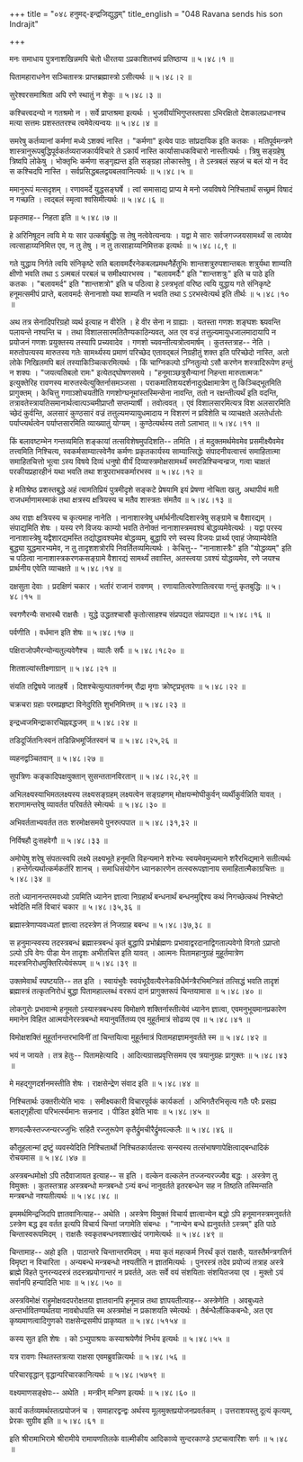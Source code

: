 +++
title = "०४८ हनुमद्-इन्द्रजिद्युद्धम्"
title_english = "048 Ravana sends his son Indrajit"

+++


मनः समाधाय पुत्रनाशखिन्नमपि चेतो धीरतया ऽप्रकाशितभयं प्रतिष्ठाप्य  ॥ 
५।४८।१  ॥   

  

पितामहाराधनेन सञ्चितास्त्रः प्राप्तब्रह्मास्त्रो ऽसीत्यर्थः  ॥  ५।४८।२
 ॥   

  

सुरेश्वरसमाश्रिता अपि रणे स्थातुं न शेकुः  ॥  ५।४८।३  ॥   

  

कश्चित्त्वदन्यो न गतश्रमो न । सर्वे प्राप्तश्रमा इत्यर्थः ।
भुजवीर्याभिगुप्तस्तपसा ऽभिरक्षितो देशकालप्रधानश्च मत्या सत्तमः
प्रशस्ततरश्च त्वमेवेत्यन्वयः  ॥  ५।४८।४  ॥   

  

समरेषु कर्तव्यानां कर्मणां मध्ये ऽशक्यं नास्ति । "कर्मणा" इत्येव पाठः
सांप्रदायिक इति कतकः । मतिपूर्वमन्त्रणे
शास्त्रानुरूपबुद्धिपूर्वकर्तव्यराजकार्यविचारे ते ऽकार्यं नास्ति
कार्यासाधकविचारो नास्तीत्यर्थः । त्रिषु सङ्ग्रहेषु त्रिष्वपि लोकेषु ।
भोक्तृभिः कर्मणा सङ्गृह्यन्त इति सङ्ग्रहा लोकास्तेषु । ते ऽस्त्रबलं सहजं
च बलं यो न वेद स कश्चिदपि नास्ति । सर्वप्रसिद्धबलद्वयबलवानित्यर्थः  ॥ 
५।४८।५  ॥   

  

ममानुरूपं मत्सदृशम् । रणावमर्दे युद्धसङ्घर्षे । त्वां समासाद्य प्राप्य
मे मनो जयविषये निश्चितार्थं सच्छ्रमं विषादं न गच्छति । त्वद्बलं स्मृत्वा
श्वसिमीत्यर्थः  ॥  ५।४८।६  ॥   

  

प्रकृतमाह-- निहता इति  ॥  ५।४८।७  ॥   

  

हे अरिनिषूदन त्वयि मे यः सार उत्कर्षबुद्धिः स तेषु नत्वेवेत्यन्वयः ।
यद्वा मे सारः सर्वजगज्जयसामर्थ्यं स त्वय्येव त्वत्साहाय्यनिमित्त एव, न
तु तेषु । न तु तत्साहाय्यनिमित्तक इत्यर्थः  ॥  ५।४८।८,९  ॥   

  

गते युद्धाय निर्गते त्वयि संनिकृष्टे सति बलावमर्दैरनेकबलप्रमथनैर्हेतुभिः
शान्तशत्रुरुपशान्तबलः शत्रुर्यथा शाम्यति क्षीणो भवति तथा ऽ ऽत्मबलं परबलं
च समीक्ष्यारभस्व । "बलावमर्दैः" इति "शान्तशत्रुः" इति च पाठे इति कतकः ।
"बलावमर्द" इति "शान्तशत्रो" इति च पठित्वा हे ऽस्त्रभृतां वरिष्ठ त्वयि
युद्धाय गते संनिकृष्टे हनूमत्समीपं प्राप्ते, बलावमर्दः सेनानाशो यथा
शाम्यति न भवति तथा ऽ ऽरभस्वेत्यर्थ इति तीर्थः  ॥  ५।४८।१०  ॥   

  

अथ तत्र सेनादिपरिग्रहो व्यर्थ इत्याह न वीरेति । हे वीर सेना न ग्राह्याः
। यतस्ता गणशः शङ्घशः श्च्यवन्ति पलायन्ते नश्यन्ति च । तथा
विशालसारमतितैण्यकाठिन्यवत्, अत एव वज्रं तत्तुल्यमायुधजालमादायापि न
प्रयोजनं गणशः प्रयुक्तस्य तस्यापि प्रच्यवादेव । गणशो
च्यवन्तीत्यत्रोत्वमार्षम् । कुतस्तत्राह-- नेति । मरुतोपत्यस्य मारुतस्य
गतेः सामर्थ्यस्य प्रमाणं परिच्छेद एतावद्बलं निग्रहीतुं शक्त इति
परिच्छेदो नास्ति, अतो लोके निखिलमपि बलं तस्याकिञ्चित्करमित्यर्थः । किं
चाग्निकल्पो ऽग्नितुल्यो ऽसौ करणेन शस्त्रादिरूपेण हन्तुं न शक्यः ।
"जयत्यतिबलो रामः" इत्येतद्घोषणसमये । "हनूमाञ्छत्रुसैन्यानां निहन्ता
मारुतात्मजः" इत्युक्तेरिह रावणस्य मारुतस्येत्युक्तिर्नासमञ्जसा ।
पराकमातिशयदर्शनादुत्प्रेक्षामात्रेण तु किञ्चिद्भूतमिति प्रागुक्तम् ।
केचित्तु गणाञ्शोचयतीति गणशोग्घनूमांस्तस्मिन्सेना नावन्ति, ततो न
रक्षन्तीत्यर्थं इति वदन्ति,
तत्रावतेस्त्रायतिसमानार्थत्वात्पञ्चमीप्राप्तौ सप्तम्यार्षी । तवोत्ववत् ।
एवं विशालसारमित्यत्र विश अलसारमिति च्छेदं कुर्वन्ति, अलसारं कुण्ठसारं
वज्रं तत्तुल्यमप्यायुधमादाय न विशरणं न प्रविशेति च व्याचक्षते
अलतेर्धातोः पर्याप्त्यर्थत्वेन पर्याप्तसारमिति व्याख्यातुं योग्यम् ।
कुण्ठेत्यर्थस्य ततो ऽलाभात्  ॥  ५।४८।११  ॥   

  

किं बलावष्टम्भेन गन्तव्यमिति शङ्कायां तत्सविशेषमुपदिशति-- तमिति । तं
मदुक्तमर्थमेवमेव प्रसमीक्ष्यैवमेव तत्त्वमिति निश्चित्य,
स्वकर्मसाम्यात्स्वेनैव कर्मणः प्रकृतकार्यस्य साम्यात्सिद्धेः
संपादनीयत्वात्त्वं समाहितात्मा समाहितचित्तो भूत्वा ऽस्य विषये दिव्यं
धनुषो वीर्यं दिव्यास्त्रमोक्षसामर्थ्यं स्मरन्निश्चिन्वन्व्रज, गत्वा
चाक्षतं परकीयप्रहारहीनं यथा भवति तथा शत्रुपराभवकर्मारभस्व  ॥  ५।४८।१२
 ॥   

  

हे मतिश्रेष्ठ प्रशस्तबुद्धे अहं त्वामतिप्रियं पुत्रमीदृशे सङ्कटे
प्रेषयामि इयं प्रेषणा नोचिता खलु, अथापीयं मती राजधर्माणामस्माकं तथा
क्षत्रस्य क्षत्रियस्य च मतैव शास्त्रतः संमतैव  ॥  ५।४८।१३  ॥   

  

अथ राज्ञः क्षत्रियस्य च कृत्यमाह नानेति । नानाशास्त्रेषु
धर्मार्थनीत्यदिशास्त्रेषु सङ्ग्रामे च वैशारद्यम् । संपाद्यमिति शेषः ।
यस्य रणे विजयः काम्यो भवति तेनोक्तं नानाशास्त्रमवश्यं
बोद्धव्यमेवेत्यर्थः । यद्वा परस्य नानाशास्त्रेषु यद्वैशारद्यमस्ति
तद्योद्धावश्यमेव बोद्धव्यम्, बुद्धापि रणे स्वस्य विजयः प्रार्थ्य एवाहं
जेष्याम्येवेति बुद्ध्या युद्धमारभ्यमेव, न तु तादृशशत्रोरपि
निवर्तितव्यमित्यर्थः । केचित्तु-- "नानाशास्त्रैः" इति "योद्धव्यम्" इति च
पठित्वा नानाशास्त्रकरणकसङ्ग्रामे वैशारद्यं सामर्थ्यं तवास्ति, अतस्त्वया
ऽवश्यं योद्धव्यमेव, रणे जयश्च प्रार्थनीय एवेति व्याचक्षते  ॥  ५।४८।१४
 ॥   

  

दक्षसुता देवाः । प्रदक्षिणं चकार । भर्तारं राजानं रावणम् ।
रणायातित्वरेणातित्वरया गन्तुं कृतबुद्धिः  ॥  ५।४८।१५  ॥   

  

स्वगणैरन्यैः सभास्थै राक्षसैः । युद्धे उद्धतश्चासौ कृतोत्साहश्च
संप्रपद्यत संप्रापद्यत  ॥  ५।४८।१६  ॥   

  

पर्वणीति । वर्धमान इति शेषः  ॥  ५।४८।१७  ॥   

  

पक्षिराजोपमैरन्योन्यतुल्यवेगैश्च । व्यालैः सर्पैः  ॥  ५।४८।१८२०  ॥   

  

शितशल्यांस्तीक्ष्णाग्रान्  ॥  ५।४८।२१  ॥   

  

संयति तद्विषये जातहर्षे । दिशश्चेत्युत्पातवर्णनम् रौद्रा मृगाः
क्रोष्टृप्रभृतयः  ॥  ५।४८।२२  ॥   

  

चक्रचरा ग्रहाः परमप्रहृष्टा विनेदुरिति शुभनिमित्तम्  ॥  ५।४८।२३  ॥   

  

इन्द्रध्वजमिन्द्राकारचिह्नवद्धजम्  ॥  ५।४८।२४  ॥   

  

तडिदूर्जितनिःस्वनं तडिन्निभमूर्जितस्वनं च  ॥  ५।४८।२५,२६  ॥   

  

व्यहनद्वञ्चितवान्  ॥  ५।४८।२७  ॥   

  

सुपत्रिणः कङ्कादिपक्षयुक्तान् सुसन्ततानविरतान्  ॥  ५।४८।२८,२९  ॥   

  

अभिलक्ष्यस्याभिमतलक्ष्यस्य लक्ष्यसङ्ग्रहम् लक्ष्यत्वेन सङ्ग्रहणम्
मोक्षयन्मोघीकुर्वन् व्यर्थीकुर्वन्निति यावत् । शराणामन्तरेषु व्यावर्तत
परिवर्तते स्मेत्यर्थः  ॥  ५।४८।३०  ॥   

  

अभिवर्तताभ्यवर्तत ततः शरमोक्षसमये पुनरुत्पपात  ॥  ५।४८।३१,३२  ॥   

  

निर्विषहौ दुःसहवेगौ  ॥  ५।४८।३३  ॥   

  

अमोघेषु शरेषु संपतत्स्वपि लक्ष्ये लक्ष्यभूते हनूमति विहन्यमाने शरेभ्यः
स्वयमेवमुच्यमाने शरैरभिद्यमाने सतीत्यर्थः । हन्तेर्गत्यर्थात्कर्मकर्तरि
शानच् । समाधिसंयोगेन ध्यानकारणेन तत्स्वरूपज्ञानाय समाहितात्मैकाग्रचित्तः
 ॥  ५।४८।३४ ॥   

  

ततो ध्यानानन्तरमवध्यो ऽयमिति ध्यानेन ज्ञात्वा निग्रहार्थं बन्धनार्थं
बन्धनमुद्दिश्य कथं निगच्छेत्कथं निश्चेष्टो भवेदिति मतिं विचारं चकार  ॥ 
५।४८।३५,३६  ॥   

  

ब्रह्मास्त्रेणाप्यवध्यतां ज्ञात्वा तदस्त्रेण तं निजग्राह बबन्ध  ॥ 
५।४८।३७,३८  ॥   

  

स हनुमान्स्वस्य तदस्त्रबन्धं ब्रह्मास्त्रबन्धं कृतं बुद्धापि
प्रभोर्ब्रह्मणः प्रभावाद्वरदानाद्विगताल्पवेगो विगतो ऽप्राप्तो ऽल्पो ऽपि
वेगः पीडा येन तादृशः अभीतचित्त इति यावत् । आत्मनः पितामहानुग्रहं
मुहूर्तमात्रेण मदस्त्रनिरोधमुक्तिरित्येवंरूपम्  ॥  ५।४८।३९  ॥   

  

उक्तमेवार्थं स्पष्टयति-- तत इति । स्वायंभुवैः
स्वयंभूदैवत्यैरनेकविधैर्मन्त्रैरभिमन्त्रितं तत्सिद्धं भवति तादृशं
ब्रह्मास्त्रं तत्कृतनिरोधं बुद्धा पितामहाल्लब्धं वररूपं दानं
प्रागुक्तरूपं चिन्तयामास  ॥  ५।४८।४०  ॥   

  

लोकगुरोः प्रभावान्मे हनूमतो ऽस्यास्त्रबन्धस्य विमोक्षणे
शक्तिर्नास्तीत्येवं ध्यानेन ज्ञात्वा, एवमनुभूयमानप्रकारेण ममानेन विहित
आत्मयोनेरस्त्रबन्धो मयानुवर्तितव्य एव मुहूर्तमात्रं सोढव्य एव  ॥  ५।४८।४१
 ॥   

  

विमोक्षशक्तिं मुहूर्तानन्तरभाविनीं तां चिन्तयित्वा मुहूर्तमात्रं
पितामहाज्ञामनुवर्तते स्म  ॥  ५।४८।४२  ॥   

  

भयं न जायते । तत्र हेतुः-- पितामहेत्यादि । आदित्यग्रासप्रवृत्तिसमय एव
त्रयानुग्रहः प्रागुक्तः  ॥  ५।४८।४३  ॥   

  

मे महद्गुणदर्शनमस्तीति शेषः । राक्षसेन्द्रेण संवाद इति  ॥  ५।४८।४४  ॥   

  

निश्चितार्थः उक्तरीत्येति भावः । समीक्ष्यकारी विचारपूर्वकं कार्यकर्ता ।
अभिगतैरभिसृत्य गतैः परैः प्रसह्य बलाद्गृहीत्वा परिभर्त्स्यमानः सन्ननाद ।
पीडित इवेति भावः  ॥  ५।४८।४५  ॥   

  

शणवल्कैस्तज्जन्यरज्जुभिः सहितै रज्जुरूपेण कृतैर्द्रुमचीरैर्द्रुमवल्कलैः
 ॥  ५।४८।४६  ॥   

  

कौतूहलान्मां द्रष्टुं व्यवस्येदिति निश्चितार्थो निश्चितकार्यतत्त्वः
सन्स्वस्य तत्संभाषणापेक्षित्वाद्बन्धादिकं रोचयमास  ॥  ५।४८।४७  ॥   

  

अस्त्रबन्धमोक्षो ऽपि तदैवाजायत इत्याह-- स इति । वल्केन वल्कलेन
तज्जन्यरज्ज्वैव बद्धः । अस्त्रेण तु विमुक्तः । कुतस्तत्राह अस्त्रबन्धो
मन्त्रबन्धो ऽन्यं बन्धं नानुवर्तते इतरबन्धेन सह न तिष्ठति तस्मिन्सति
मन्त्रबन्धो नश्यतीत्यर्थः  ॥  ५।४८।४८  ॥   

  

इममर्थमिन्द्रजिदपि ज्ञातवानित्याह-- अथेति । अस्त्रेण विमुक्तं विचार्य
ज्ञात्वान्येन बद्धो ऽपि हनूमानस्त्रमनुवर्तते ऽस्त्रेण बद्ध इव वर्तत
इत्यपि विचार्य चिन्तां जगामेति संबन्धः । "नान्येन बन्धे ह्यनुवर्तते
ऽस्त्रम्" इति पाठे चिन्तास्वरूपमिदम् । राक्षसैः स्वकृतबन्धनवशात्खेदं
जगामेत्यर्थः  ॥  ५।४८।४९  ॥   

  

चिन्तामाह-- अहो इति । पाठान्तरे चिन्तान्तरमिदम् । मया कृतं महत्कर्म
निरर्थं कृतं राक्षसैः, यतस्तैर्मन्त्रगतिर्न विमृष्टा न विचारिता ।
अन्यबन्धे मन्त्रबन्धो नश्यतीति न ज्ञातमित्यर्थः । पुनरस्त्रं तदेव
प्रयोज्यं तत्राह अस्त्रे ब्राह्मे विहते पुनरन्यदस्त्रं
तदस्त्रप्रयोगान्तरं न प्रवर्तते, अतः सर्वे वयं संशयिताः संशयितजया एव ।
मुक्तो ऽयं सर्वानपि हन्यादिति भावः  ॥  ५।४८।५०  ॥   

  

अस्त्रविमोक्षं राहुमोक्षवदपरोक्षतया ज्ञातवानपि हनूमान्न तथा
ज्ञापयतीत्याह-- अस्त्रेणेति । अवबुध्यते अन्तर्भावितण्यर्थतया नावबोधयति
स्म अस्त्रमोक्षं न प्रकाशयति स्मेत्यर्थः । तैर्बन्धैर्लौकिकबन्धैः, अत एव
कृष्यमाणत्वादिगुणको राक्षसेन्द्रसमीपं प्राकृष्यत  ॥  ५।४८।५१५४  ॥   

  

कस्य सुत इति शेषः । को ऽभ्युपाश्रयः कस्याश्रयेणैवं निर्भय इत्यर्थः  ॥ 
५।४८।५५  ॥   

  

यत्र रावणः स्थितस्तत्रत्या राक्षसा एवमब्रुवन्नित्यर्थः  ॥  ५।४८।५६  ॥   

  

परिचारवृद्धान् वृद्धान्परिचारकानित्यर्थः  ॥  ५।४८।५७५९  ॥   

  

वक्ष्यमाणसङ्क्षेपः-- अथेति । मन्त्रीन् मन्त्रिण इत्यर्थः  ॥  ५।४८।६०  ॥   

  

कार्यं कर्तव्यमर्थस्तत्प्रयोजनं च । समाहारद्वन्द्वः अर्थस्य
मूलमुक्तप्रयोजनप्रवर्तकम् । उत्तराशयस्तु दूत्यं कृत्यम्, प्रेरकः सुग्रीव
इति  ॥  ५।४८।६१  ॥   

  

इति श्रीरामाभिरामे श्रीरामीये रामायणतिलके वाल्मीकीय आदिकाव्ये
सुन्दरकाण्डे ऽष्टचत्वारिंशः सर्गः  ॥  ५।४८  ॥   

  


